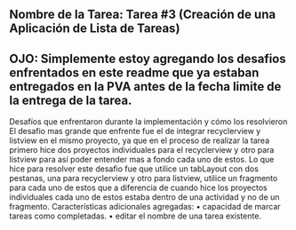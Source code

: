 ## Nombre de la Tarea: Tarea #3 (Creación de una Aplicación de Lista de Tareas)
## OJO: Simplemente estoy agregando los desafios enfrentados en este readme que ya estaban entregados en la PVA antes de la fecha limite de la entrega de la tarea.

Desafíos que enfrentaron durante la implementación y cómo los resolvieron
El desafio mas grande que enfrente fue el de integrar recyclerview y listview en el mismo proyecto, ya que en el proceso de realizar la tarea primero hice dos proyectos individuales para el recyclerview y otro para listview para así poder entender mas a fondo cada uno de estos. Lo que hice para resolver este desafio fue que utilice un tabLayout con dos pestanas, una para recyclerview y otro para listview, utilice un fragmento para cada uno de estos que a diferencia de cuando hice los proyectos individuales cada uno de estos estaba dentro de una actividad y no de un fragmento.
Características adicionales agregadas:
• capacidad de marcar tareas como completadas.
• editar el nombre de una tarea existente.
